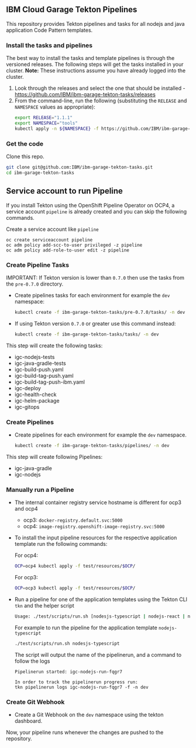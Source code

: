 ## IBM Cloud Garage Tekton Pipelines

This repository provides Tekton pipelines and tasks for all nodejs and java application Code Pattern templates.

### Install the tasks and pipelines

The best way to install the tasks and template pipelines is through the versioned releases. The following
steps will get the tasks installed in your cluster. **Note:** These instructions assume you have already
logged into the cluster.

1. Look through the releases and select the one that should be installed - https://github.com/IBM/ibm-garage-tekton-tasks/releases
2. From the command-line, run the following (substituting the `RELEASE` and `NAMESPACE` values as appropriate):
    ```bash
    export RELEASE="1.1.1"
    export NAMESPACE="tools"
    kubectl apply -n ${NAMESPACE} -f https://github.com/IBM/ibm-garage-tekton-tasks/releases/download/${RELEASE}/release.yaml
    ```

### Get the code

Clone this repo.

```bash
git clone git@github.com:IBM/ibm-garage-tekton-tasks.git
cd ibm-garage-tekton-tasks
```

## Service account to run Pipeline

If you install Tekton using the OpenShift Pipeline Operator on OCP4, a service account `pipeline` is already created and you can skip the following commands.

Create a service account like `pipeline`
```
oc create serviceaccount pipeline
oc adm policy add-scc-to-user privileged -z pipeline
oc adm policy add-role-to-user edit -z pipeline
```

### Create Pipeline Tasks

IMPORTANT: If Tekton version is lower than `0.7.0` then use the tasks from the `pre-0.7.0` directory.

- Create pipelines tasks for each environment for example the `dev` namespace:

    ```bash
    kubectl create -f ibm-garage-tekton-tasks/pre-0.7.0/tasks/ -n dev
    ```

- If using Tekton version `0.7.0` or greater use this command instead:

    ```bash
    kubectl create -f ibm-garage-tekton-tasks/tasks/ -n dev
    ```

This step will create the following tasks:
- igc-nodejs-tests
- igc-java-gradle-tests
- igc-build-push.yaml
- igc-build-tag-push.yaml
- igc-build-tag-push-ibm.yaml
- igc-deploy
- igc-health-check
- igc-helm-package
- igc-gitops

### Create Pipelines

- Create pipelines for each environment for example the `dev` namespace.

    ```bash
    kubectl create -f ibm-garage-tekton-tasks/pipelines/ -n dev
    ```

This step will create following Pipelines:

- igc-java-gradle
- igc-nodejs

### Manually run a Pipeline

- The internal container registry service hostname is different for ocp3 and ocp4 
  - ocp3: `docker-registry.default.svc:5000`
  - ocp4: `image-registry.openshift-image-registry.svc:5000`

- To install the input pipeline resources for the respective application template run the following commands:
    
    For ocp4:
    ```bash
    OCP=ocp4 kubectl apply -f test/resources/$OCP/
    ```

    For ocp3:
    ```bash
    OCP=ocp3 kubectl apply -f test/resources/$OCP/
    ```

- Run a pipeline for one of the application templates using the Tekton CLI `tkn` and the helper script
    
    ```bash
    Usage: ./test/scripts/run.sh [nodesjs-typescript | nodejs-react | nodejs-angular | java-spring]
    ```
    For example to run the pipeline for the application template `nodejs-typescript`
    ```bash
    ./test/scripts/run.sh nodesjs-typescript
    ```
    The script will output the name of the pipelinerun, and a command to follow the logs
    ```
    Pipelinerun started: igc-nodejs-run-fqgr7

    In order to track the pipelinerun progress run:
    tkn pipelinerun logs igc-nodejs-run-fqgr7 -f -n dev
    ```

### Create Git Webhook

- Create a Git Webhook on the `dev` namespace using the tekton dashboard.

Now, your pipeline runs whenever the changes are pushed to the repository.
